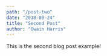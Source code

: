 ```yaml
---
path: "/post-two"
date: "2018-08-24"
title: "Second Post"
author: "Owain Harris"
---
```


This is the second blog post example!